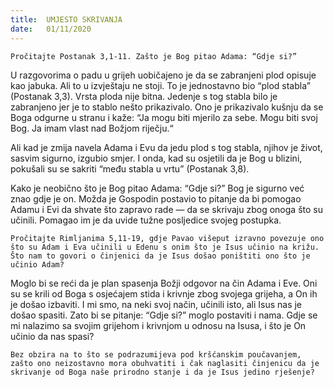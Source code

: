 ```yaml
---
title:  UMJESTO SKRIVANJA
date:   01/11/2020
---
```


`Pročitajte Postanak 3,1-11. Zašto je Bog pitao Adama: “Gdje si?”`

U razgovorima o padu u grijeh uobičajeno je da se zabranjeni plod opisuje kao jabuka. Ali to u izvještaju ne stoji. To je jednostavno bio “plod stabla” (Postanak 3,3). Vrsta ploda nije bitna. Jedenje s tog stabla bilo je zabranjeno jer je to stablo nešto prikazivalo. Ono je prikazivalo kušnju da se Boga odgurne u stranu i kaže: “Ja mogu biti mjerilo za sebe. Mogu biti svoj Bog. Ja imam vlast nad Božjom riječju.“

Ali kad je zmija navela Adama i Evu da jedu plod s tog stabla, njihov je život, sasvim sigurno, izgubio smjer. I onda, kad su osjetili da je Bog u blizini, pokušali su se sakriti “među stabla u vrtu” (Postanak 3,8).

Kako je neobično što je Bog pitao Adama: “Gdje si?” Bog je sigurno već znao gdje je on. Možda je Gospodin postavio to pitanje da bi pomogao Adamu i Evi da shvate što zapravo rade — da se skrivaju zbog onoga što su učinili. Pomagao im je da uvide tužne posljedice svojeg postupka.

`Pročitajte Rimljanima 5,11-19, gdje Pavao višeput izravno povezuje ono što su Adam i Eva učinili u Edenu s onim što je Isus učinio na križu. Što nam to govori o činjenici da je Isus došao poništiti ono što je učinio Adam?`

Moglo bi se reći da je plan spasenja Božji odgovor na čin Adama i Eve. Oni su se krili od Boga s osjećajem stida i krivnje zbog svojega grijeha, a On ih je došao izbaviti. I mi smo, na neki svoj način, učinili isto, ali Isus nas je došao spasiti. Zato bi se pitanje: “Gdje si?” moglo postaviti i nama. Gdje se mi nalazimo sa svojim grijehom i krivnjom u odnosu na Isusa, i što je On učinio da nas spasi?

`Bez obzira na to što se podrazumijeva pod kršćanskim poučavanjem, zašto ono neizostavno mora obuhvatiti i čak naglasiti činjenicu da je skrivanje od Boga naše prirodno stanje i da je Isus jedino rješenje?`